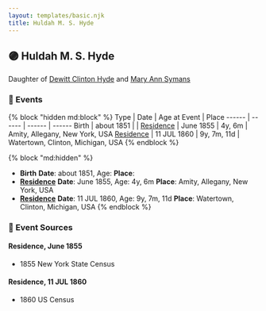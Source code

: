 ```yaml
---
layout: templates/basic.njk
title: Huldah M. S. Hyde
---
```

## 🟣 Huldah M. S. Hyde

Daughter of [Dewitt Clinton Hyde](/people/4/47530864) and [Mary Ann Symans](/people/4/4704808)

### 📆 Events

{% block "hidden md:block" %}
Type | Date | Age at Event | Place
------ | ------ | ------ | ------
Birth | about 1851 |  |
[Residence](#event-event-0) | June 1855 | 4y, 6m | Amity, Allegany, New York, USA
[Residence](#event-event-1) | 11 JUL 1860 | 9y, 7m, 11d | Watertown, Clinton, Michigan, USA
{% endblock %}

{% block "md:hidden" %}
- **Birth**
**Date**: about 1851, Age:
**Place**:
- **[Residence](#event-event-0)**
**Date**: June 1855, Age: 4y, 6m
**Place**: Amity, Allegany, New York, USA
- **[Residence](#event-event-1)**
**Date**: 11 JUL 1860, Age: 9y, 7m, 11d
**Place**: Watertown, Clinton, Michigan, USA
{% endblock %}

### 📰 Event Sources

#### <a id="event-event-0"></a> Residence, June 1855
* 1855 New York State Census

#### <a id="event-event-1"></a> Residence, 11 JUL 1860
* 1860 US Census
